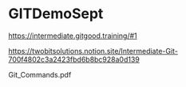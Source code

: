 # GITDemoSept

https://intermediate.gitgood.training/#1

https://twobitsolutions.notion.site/Intermediate-Git-700f4802c3a2423fbd6b8bc928a0d139

Git_Commands.pdf


